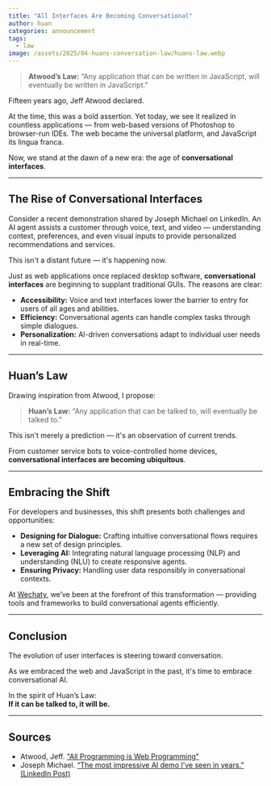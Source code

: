 ```yaml
---
title: "All Interfaces Are Becoming Conversational"
author: huan
categories: announcement
tags:
  - law
image: /assets/2025/04-huans-conversation-law/huans-law.webp
---
```


> **Atwood’s Law:** “Any application that can be written in JavaScript, will eventually be written in JavaScript.”

Fifteen years ago, Jeff Atwood declared.

At the time, this was a bold assertion. Yet today, we see it realized in countless applications — from web-based versions of Photoshop to browser-run IDEs. The web became the universal platform, and JavaScript its lingua franca.

Now, we stand at the dawn of a new era: the age of **conversational interfaces**.

---

## The Rise of Conversational Interfaces

Consider a recent demonstration shared by Joseph Michael on LinkedIn. An AI agent assists a customer through voice, text, and video — understanding context, preferences, and even visual inputs to provide personalized recommendations and services.

This isn't a distant future — it's happening now.

Just as web applications once replaced desktop software, **conversational interfaces** are beginning to supplant traditional GUIs. The reasons are clear:

- **Accessibility:** Voice and text interfaces lower the barrier to entry for users of all ages and abilities.  
- **Efficiency:** Conversational agents can handle complex tasks through simple dialogues.  
- **Personalization:** AI-driven conversations adapt to individual user needs in real-time.

---

## Huan’s Law

Drawing inspiration from Atwood, I propose:

> **Huan’s Law:** “Any application that can be talked to, will eventually be talked to.”

This isn't merely a prediction — it's an observation of current trends.

From customer service bots to voice-controlled home devices, **conversational interfaces are becoming ubiquitous**.

---

## Embracing the Shift

For developers and businesses, this shift presents both challenges and opportunities:

- **Designing for Dialogue:** Crafting intuitive conversational flows requires a new set of design principles.  
- **Leveraging AI:** Integrating natural language processing (NLP) and understanding (NLU) to create responsive agents.  
- **Ensuring Privacy:** Handling user data responsibly in conversational contexts.

At [Wechaty](https://wechaty.js.org/), we’ve been at the forefront of this transformation — providing tools and frameworks to build conversational agents efficiently.

---

## Conclusion

The evolution of user interfaces is steering toward conversation.

As we embraced the web and JavaScript in the past, it's time to embrace conversational AI.

In the spirit of Huan’s Law:  
**If it can be talked to, it will be.**

---

## Sources

- Atwood, Jeff. ["All Programming is Web Programming"](https://blog.codinghorror.com/all-programming-is-web-programming/)  
- Joseph Michael. [“The most impressive AI demo I’ve seen in years.” (LinkedIn Post)](https://www.linkedin.com/posts/joseph-michael_the-most-impressive-ai-demo-ive-seen-in-ugcPost-7317865648452198401-3bTF/)
